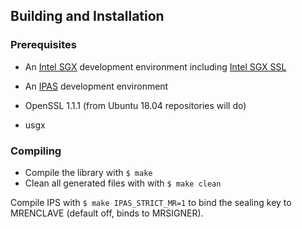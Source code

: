 ## Building and Installation

### Prerequisites

- An [Intel SGX](https://github.com/intel/linux-sgx) development environment including [Intel SGX SSL](https://github.com/intel/intel-sgx-ssl)

- An [IPAS](https://github.com/andrade/ipas) development environment

- OpenSSL 1.1.1 (from Ubuntu 18.04 repositories will do)

- usgx

### Compiling

* Compile the library with `$ make`
* Clean all generated files with with `$ make clean`

Compile IPS with `$ make IPAS_STRICT_MR=1` to bind the sealing key to MRENCLAVE (default off, binds to MRSIGNER).
